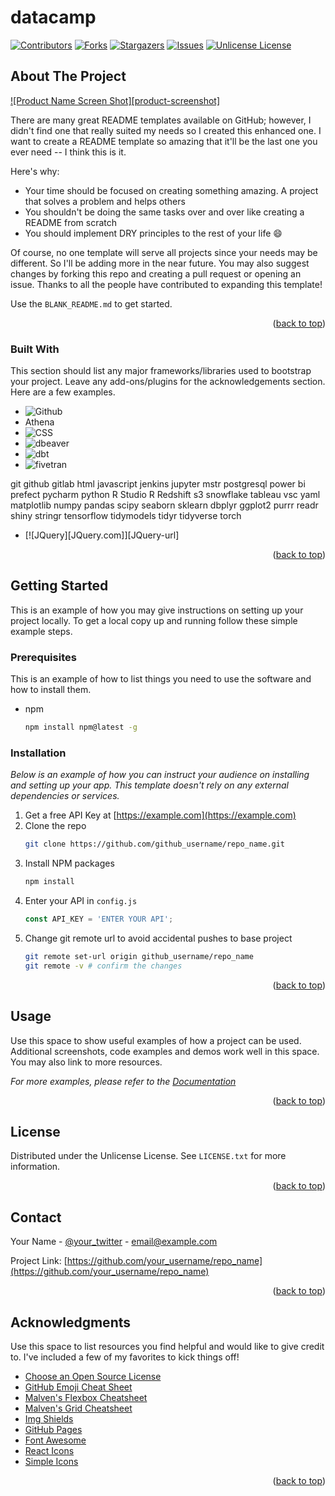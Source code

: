 # datacamp
<!-- Improved compatibility of back to top link: See: https://github.com/othneildrew/hunterc19/pull/73 -->
<a id="readme-top"></a>
<!--
*** Thanks for checking out the hunterc19. If you have a suggestion
*** that would make this better, please fork the repo and create a pull request
*** or simply open an issue with the tag "enhancement".
*** Don't forget to give the project a star!
*** Thanks again! Now go create something AMAZING! :D
-->



<!-- PROJECT SHIELDS -->
<!--
*** I'm using markdown "reference style" links for readability.
*** Reference links are enclosed in brackets [ ] instead of parentheses ( ).
*** See the bottom of this document for the declaration of the reference variables
*** for contributors-url, forks-url, etc. This is an optional, concise syntax you may use.
*** https://www.markdownguide.org/basic-syntax/#reference-style-links
-->
[![Contributors][contributors-shield]][contributors-url]
[![Forks][forks-shield]][forks-url]
[![Stargazers][stars-shield]][stars-url]
[![Issues][issues-shield]][issues-url]
[![Unlicense License][license-shield]][license-url]

<!-- ABOUT THE PROJECT -->
## About The Project

[![Product Name Screen Shot][product-screenshot]](https://example.com)

There are many great README templates available on GitHub; however, I didn't find one that really suited my needs so I created this enhanced one. I want to create a README template so amazing that it'll be the last one you ever need -- I think this is it.

Here's why:
* Your time should be focused on creating something amazing. A project that solves a problem and helps others
* You shouldn't be doing the same tasks over and over like creating a README from scratch
* You should implement DRY principles to the rest of your life :smile:

Of course, no one template will serve all projects since your needs may be different. So I'll be adding more in the near future. You may also suggest changes by forking this repo and creating a pull request or opening an issue. Thanks to all the people have contributed to expanding this template!

Use the `BLANK_README.md` to get started.

<p align="right">(<a href="#readme-top">back to top</a>)</p>



### Built With

This section should list any major frameworks/libraries used to bootstrap your project. Leave any add-ons/plugins for the acknowledgements section. Here are a few examples.

* ![Github][GitHub.com]
* Athena
* ![CSS][CSS]
* ![dbeaver][dbeaver]
* ![dbt][dbt]
* ![fivetran][fivetran]

git
github
gitlab
html
javascript
jenkins
jupyter
mstr
postgresql
power bi
prefect
pycharm
python
R Studio
R
Redshift
s3
snowflake
tableau
vsc
yaml
matplotlib
numpy
pandas
scipy
seaborn
sklearn
dbplyr
ggplot2
purrr
readr
shiny
stringr
tensorflow
tidymodels
tidyr
tidyverse
torch

* [![JQuery][JQuery.com]][JQuery-url]

<p align="right">(<a href="#readme-top">back to top</a>)</p>



<!-- GETTING STARTED -->
## Getting Started

This is an example of how you may give instructions on setting up your project locally.
To get a local copy up and running follow these simple example steps.

### Prerequisites

This is an example of how to list things you need to use the software and how to install them.
* npm
  ```sh
  npm install npm@latest -g
  ```

### Installation

_Below is an example of how you can instruct your audience on installing and setting up your app. This template doesn't rely on any external dependencies or services._

1. Get a free API Key at [https://example.com](https://example.com)
2. Clone the repo
   ```sh
   git clone https://github.com/github_username/repo_name.git
   ```
3. Install NPM packages
   ```sh
   npm install
   ```
4. Enter your API in `config.js`
   ```js
   const API_KEY = 'ENTER YOUR API';
   ```
5. Change git remote url to avoid accidental pushes to base project
   ```sh
   git remote set-url origin github_username/repo_name
   git remote -v # confirm the changes
   ```

<p align="right">(<a href="#readme-top">back to top</a>)</p>



<!-- USAGE EXAMPLES -->
## Usage

Use this space to show useful examples of how a project can be used. Additional screenshots, code examples and demos work well in this space. You may also link to more resources.

_For more examples, please refer to the [Documentation](https://example.com)_

<p align="right">(<a href="#readme-top">back to top</a>)</p>


<!-- LICENSE -->
## License

Distributed under the Unlicense License. See `LICENSE.txt` for more information.

<p align="right">(<a href="#readme-top">back to top</a>)</p>



<!-- CONTACT -->
## Contact

Your Name - [@your_twitter](https://twitter.com/your_username) - email@example.com

Project Link: [https://github.com/your_username/repo_name](https://github.com/your_username/repo_name)

<p align="right">(<a href="#readme-top">back to top</a>)</p>



<!-- ACKNOWLEDGMENTS -->
## Acknowledgments

Use this space to list resources you find helpful and would like to give credit to. I've included a few of my favorites to kick things off!

* [Choose an Open Source License](https://choosealicense.com)
* [GitHub Emoji Cheat Sheet](https://www.webpagefx.com/tools/emoji-cheat-sheet)
* [Malven's Flexbox Cheatsheet](https://flexbox.malven.co/)
* [Malven's Grid Cheatsheet](https://grid.malven.co/)
* [Img Shields](https://shields.io)
* [GitHub Pages](https://pages.github.com)
* [Font Awesome](https://fontawesome.com)
* [React Icons](https://react-icons.github.io/react-icons/search)
* [Simple Icons](https://www.simpleicons.org)

<p align="right">(<a href="#readme-top">back to top</a>)</p>



<!-- MARKDOWN LINKS & IMAGES -->
<!-- https://www.markdownguide.org/basic-syntax/#reference-style-links -->
[contributors-shield]: https://img.shields.io/github/contributors/hunterc19/hunterc19?style=for-the-badge
[contributors-url]: https://github.com/hunterc19/hunterc19/graphs/contributors
[forks-shield]: https://img.shields.io/github/forks/hunterc19/hunterc19?style=for-the-badge
[forks-url]: https://github.com/hunterc19/hunterc19/network/members
[stars-shield]: https://img.shields.io/github/stars/hunterc19/hunterc19.svg?style=for-the-badge
[stars-url]: https://github.com/hunterc19/hunterc19/stargazers
[issues-shield]: https://img.shields.io/github/issues/hunterc19/hunterc19.svg?style=for-the-badge
[issues-url]: https://github.com/hunterc19/hunterc19/issues
[license-shield]: https://img.shields.io/github/license/hunterc19/hunterc19.svg?style=for-the-badge
[license-url]: https://github.com/hunterc19/hunterc19/blob/master/LICENSE.txt
[linkedin-shield]: https://img.shields.io/hunterc19/-LinkedIn-black.svg?style=for-the-badge&logo=linkedin&colorB=555




[CSS]: https://img.shields.io/badge/css-%23663399?style=for-the-badge&logo=css&logoSize=100
[GitHub.com]: https://img.shields.io/badge/Github-black?style=for-the-badge&logo=github&logoSize=100
[Dbeaver]:https://img.shields.io/badge/dbeaver-%23382923?style=for-the-badge&logo=dbeaver&logoSize=100
[dbt]:https://img.shields.io/badge/dbt-%23FF694B?style=for-the-badge&logo=dbt&logoColor=white&logoSize=100
[fivetran]:https://img.shields.io/badge/fivetran-%23244ae5?style=for-the-badge&logo=fivetran&logoColor=white&logoSize=100

